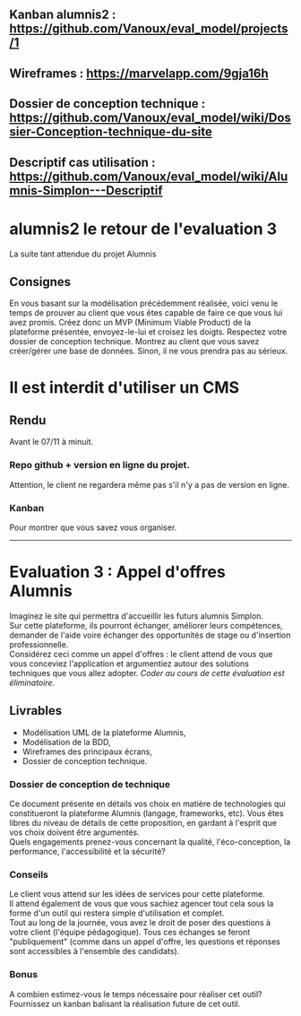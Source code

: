 ## Kanban alumnis2 : https://github.com/Vanoux/eval_model/projects/1

## Wireframes :  https://marvelapp.com/9gja16h
## Dossier de conception technique : https://github.com/Vanoux/eval_model/wiki/Dossier-Conception-technique-du-site
## Descriptif cas utilisation : https://github.com/Vanoux/eval_model/wiki/Alumnis-Simplon---Descriptif


# alumnis2 le retour de l'evaluation 3
La suite tant attendue du projet Alumnis

## Consignes
En vous basant sur la modélisation précédemment réalisée, voici venu le temps de prouver au client que vous êtes capable de faire ce que vous lui avez promis.
Créez donc un MVP (Minimum Viable Product) de la plateforme présentée, envoyez-le-lui et croisez les doigts.
Respectez votre dossier de conception technique.
Montrez au client que vous savez créer/gérer une base de données. Sinon, il ne vous prendra pas au sérieux.

# Il est interdit d'utiliser un CMS

## Rendu
Avant le 07/11 à minuit.
### Repo github + version en ligne du projet.
Attention, le client ne regardera même pas s'il n'y a pas de version en ligne.
### Kanban
Pour montrer que vous savez vous organiser. 

*******************************************

# Evaluation 3 : Appel d'offres Alumnis
Imaginez le site qui permettra d'accueillir les futurs alumnis Simplon.   
Sur cette plateforme, ils pourront échanger, améliorer leurs compétences, demander de l'aide voire échanger des opportunités de stage ou d'insertion professionnelle.   
Considérez ceci comme un appel d'offres : le client attend de vous que vous conceviez l'application et argumentiez autour des solutions techniques que vous allez adopter. 
*Coder au cours de cette évaluation est éliminatoire.*

## Livrables
* Modélisation UML de la plateforme Alumnis,
* Modélisation de la BDD,
* Wireframes des principaux écrans,
* Dossier de conception technique.

### Dossier de conception de technique
Ce document présente en détails vos choix en matière de technologies qui constitueront la plateforme Alumnis (langage, frameworks, etc). Vous êtes libres du niveau de détails de cette proposition, en gardant à l'esprit que vos choix doivent être argumentés.   
Quels engagements prenez-vous concernant la qualité, l'éco-conception, la performance, l'accessibilité et la sécurité?

### Conseils
Le client vous attend sur les idées de services pour cette plateforme.   
Il attend également de vous que vous sachiez agencer tout cela sous la forme d'un outil qui restera simple d'utilisation et complet.   
Tout au long de la journée, vous avez le droit de poser des questions à votre client (l'équipe pédagogique). 
Tous ces échanges se feront "publiquement" (comme dans un appel d'offre, les questions et réponses sont accessibles à l'ensemble des candidats).

### Bonus
A combien estimez-vous le temps nécessaire pour réaliser cet outil?   
Fournissez un kanban balisant la réalisation future de cet outil.
